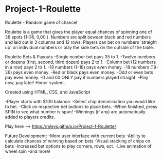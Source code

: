 # Project-1-Roulette
Roulette - Random game of chance!

Roulette is a game that gives the player equal chances of spinning one of 38 spots (1-36, 0,00 ). Numbers are split beween black and red numbers and laid out in 3 columns and 12 rows. Players can bet on numbers 'straight up' on individual numbers or play the side bets on the outside of the table. 


Roulette Bets & Payouts
-Single number bet pays 35 to 1.
-Twelve numbers or dozens (first, second, third dozen) pays 2 to 1.
-Column bet (12 numbers in a row) pays 2 to 1. 
-18 numbers (1-18) pays even money. 
-18 numbers (19-36) pays even money. 
-Red or black pays even money. 
-Odd or even bets pay even money.
-0 and 00 ONLY pay if numbers played straight.
-Play now, pay later! Honor system.



Created using HTML, CSS, and JavaScript


-Player starts with $100 balance.
-Select chip denomination you would like to bet.
-Click on respective bet buttons to place bets.
-When finished, press SPIN to see what number is spun!
-Winnings (if any) are automatically added to players credits.

Play here --> https://mleys.github.io/Project-1-Roulette/










Future Development:
-More user interface with current bets
-Ability to calculate chances of winning based on bets
-Visual stacking of chips on bets
-Increased bet options to play corners, rows, ect.
-Live animation of wheel spin
-and more!




